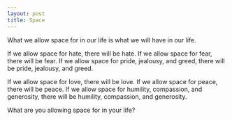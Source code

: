 ```yaml
---
layout: post
title: Space
---
```


What we allow space for in our life is what we will have in our life.

If we allow space for hate, there will be hate. If we allow space for fear, there will be fear. If we allow space for pride, jealousy, and greed, there will be pride, jealousy, and greed.

If we allow space for love, there will be love. If we allow space for peace, there will be peace. If we allow space for humility, compassion, and generosity, there will be humility, compassion, and generosity.

What are you allowing space for in your life?
